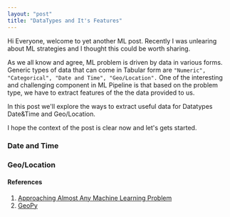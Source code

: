 ```yaml
---
layout: "post"
title: "DataTypes and It's Features"
---
```


Hi Everyone, welcome to yet another ML post. Recently I was unlearing about ML strategies and I thought this could be worth sharing.

As we all know and agree, ML problem is driven by data in various forms. Generic types of data that can come in Tabular form are `"Numeric", "Categorical", "Date and Time", "Geo/Location".` One of the interesting and challenging component in ML Pipeline is that based on the problem type, we have to extract features of the the data provided to us. 

In this post we'll explore the ways to extract useful data for Datatypes Date&Time and Geo/Location.

I hope the context of the post is clear now and let's gets started.

### Date and Time

### Geo/Location



#### References
1. [Approaching Almost Any Machine Learning Problem](https://github.com/abhishekkrthakur/approachingalmost/blob/master/AAAMLP.pdf)
2. [GeoPy](https://geopy.readthedocs.io/en/stable/#module-geopy.distance)
